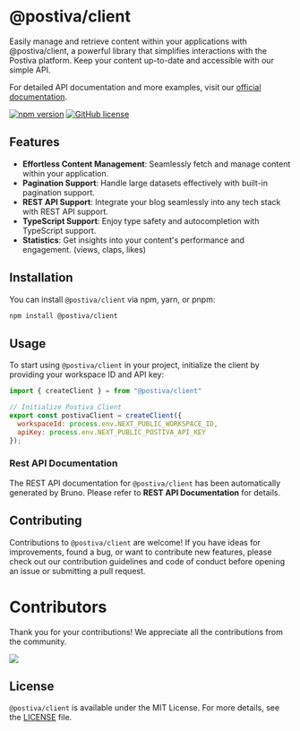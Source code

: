 # @postiva/client

Easily manage and retrieve content within your applications with @postiva/client, a powerful library that simplifies interactions with the Postiva platform. Keep your content up-to-date and accessible with our simple API.

For detailed API documentation and more examples, visit our [official documentation](https://docs.postiva.app/).

[![npm version](https://badge.fury.io/js/%40postiva%2Fclient.svg)](https://badge.fury.io/js/%40postiva%2Fclient)
[![GitHub license](https://img.shields.io/github/license/postiva/client)](https://github.com/postiva/postiva-js/blob/main/LICENSE)


## Features

- **Effortless Content Management**: Seamlessly fetch and manage content within your application.
- **Pagination Support**: Handle large datasets effectively with built-in pagination support.
- **REST API Support**: Integrate your blog seamlessly into any tech stack with REST API support.
- **TypeScript Support**: Enjoy type safety and autocompletion with TypeScript support.
- **Statistics**: Get insights into your content's performance and engagement. (views, claps, likes)

## Installation

You can install `@postiva/client` via npm, yarn, or pnpm:

```bash
npm install @postiva/client
```

## Usage

To start using `@postiva/client` in your project, initialize the client by providing your workspace ID and API key:

```js
import { createClient } = from "@postiva/client"

// Initialize Postiva Client
export const postivaClient = createClient({
  workspaceId: process.env.NEXT_PUBLIC_WORKSPACE_ID,
  apiKey: process.env.NEXT_PUBLIC_POSTIVA_API_KEY
});
```

### Rest API Documentation

The REST API documentation for `@postiva/client` has been automatically generated by Bruno. Please refer to **REST API Documentation** for details.

## Contributing

Contributions to `@postiva/client` are welcome! If you have ideas for improvements, found a bug, or want to contribute new features, please check out our contribution guidelines and code of conduct before opening an issue or submitting a pull request.

# Contributors

Thank you for your contributions! We appreciate all the contributions from the community.

<a href="https://github.com/postiva/postiva-client/graphs/contributors">
  <img src="https://contrib.rocks/image?repo=postiva/postiva-client" />
</a>

## License

`@postiva/client` is available under the MIT License. For more details, see the [LICENSE](https://github.com/postiva/postiva-client/blob/main/LICENSE) file.